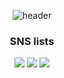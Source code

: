 <div align="center">

<!--
Title!![header](https://capsule-render.vercel.app/api?type=waving&color=auto&height=300&section=header&text=Hi%20there%20👋&fontAlignY=45&fontAlign=75&desc=Energetic%20Hojun's%20Git%20Hub%20Profile&descAlign=77&descAlignY=58&animation=fadeIn)
// SpaceBar : %20
더 많은 정보는 여기서 : https://github.com/kyechan99/capsule-render
-->

![header](https://capsule-render.vercel.app/api?type=waving&color=auto&height=300&section=header&text=Hi%20there%20👋&fontAlignY=45&fontAlign=75&desc=Energetic%20Hojun's%20Git%20Hub%20Profile&descAlign=77&descAlignY=58&animation=fadeIn)

### SNS lists
<a href="https://www.instagram.com/godhojungenius/"><img src="https://img.shields.io/badge/instagram-E4405F?style=for-the-badge&logo=instagram&logoColor=white"></a> <a href="https://blog.naver.com/zoloman316"><img src="https://img.shields.io/badge/Tech BLOG-03c75a?style=for-the-badge&logo=naver&logoColor=white"></a> <a  href="mailto:zoloman316@gmail.com"><img src="https://img.shields.io/badge/MAIL-ea4335?style=for-the-badge&logo=gmail&logoColor=white"></a>

</center>
<!--
**Rojojun/rojojun** is a ✨ _special_ ✨ repository because its `README.md` (this file) appears on your GitHub profile.

Here are some ideas to get you started:

- 🔭 I’m currently working on ...
- 🌱 I’m currently learning ...
- 👯 I’m looking to collaborate on ...
- 🤔 I’m looking for help with ...
- 💬 Ask me about ...
- 📫 How to reach me: ...
- 😄 Pronouns: ...
- ⚡ Fun fact: ...
-->
